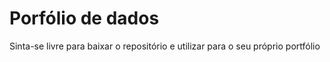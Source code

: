 # Porfólio de dados

Sinta-se livre para baixar o repositório e utilizar para o seu próprio portfólio